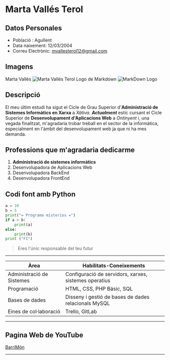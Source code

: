 <!-- 1.- Títol principal: El fitxer ha de començar amb un títol que siga el teu nom complet. -->
# Marta Vallés Terol

<!-- 2.- Informació bàsica: Inclou una llista desordenada amb les dades següents, i altres dades que cregues interessants incloure:
    Població: Escriu la ciutat o població on vius.
    Data de naixement: Indica la teua data de naixement. -->
## Datos Personales
* Població : Agullent
* Data naixement: 12/03/2004
* Correu Electrònic: [mvallesterol12@gmail.com](mailto:mvallesterol12@gmail.com)

<!-- 3.- Insereix una imatge (pot ser teua o qualsevol altra imatge que tries d'internet). -->
## Imagens
Marta Vallés
![Marta Vallés Terol](marta.jpg)
Logo de Markdown
![MarkDown Logo]([https://plugins.jetbrains.com/files/18897/166369/icon/pluginIcon.png](https://www.google.com/images/branding/googlelogo/2x/googlelogo_light_color_272x92dp.png))

<!-- 4.- Inclou una descripció personal on combines negreta i cursiva per a ressaltar alguns detalls que cregues que són importants (en esta part, inclou quins estudis has cursat préviament i qué t'agradaria fer quan acabes en el cicle). -->
## Descripció
El meu últim estudi ha sigut el Cicle de Grau Superior d'**Administració de Sistemes Informàtics en Xarxa** a *Xàtiva*. ***Actualment*** estic cursant el Cicle Superior de __Desenvolupament d'Aplicacions Web__ a _Ontinyent_ i, una vegada finalitzat, m'agradaria trobar treball en el sector de la informàtica, especialment en l'àmbit del desenvolupament web ja que ni ha mes demanda.

<!-- 5. Fes una llista ordenada amb les profesions que t'agradaria dedicar-te, sent 1 la més prioritària -->
## Professions que m'agradaria dedicarme
1. **Administració de sistemes informàtics**
2. Desenvolupadora de Aplicacions Web
3. Desenvolupadora BackEnd
4. Desenvolupadora FrontEnd

<!-- 6.- Afig un bloc de codi amb qualsevol llenguatge que t'agrade o en el qual estigues treballant actualment -->
## Codi font amb Python
```python
a = 10
b = 5
print("= Programa misterios =")
if a > b:
    print(a)
else:
    print(b)
print ("FI")
```
<!-- 7.- Insereix una cita d'alguna frase que t'inspire o que consideres important. -->

> Eres l'únic responsable del teu futur
---
<!-- 8.- Crea una taula amb les teues habilitats o coneixements en diferents àrees. -->

|Àrea                       |Habilitats-Coneixements                               |
|---------------------------|------------------------------------------------------|
|Administració de Sistemes  |Configuració de servidors, xarxes, sistemes operatius |
|Programació                | HTML, CSS, PHP Básic, SQL                            |
|Bases de dades             | Disseny i gestió de bases de dades relacionals MySQL |
|Eines de col·laboració     | Trello, GitLab                                       |
---
<!-- 9.- Afig un enllaç a una pàgina web que t'agrade, algun perfil en xarxes socials, repositori de git...
 -->
 ## Pagina Web de YouTube
[BarriMón](https://www.youtube.com/@Barrimon2)
 <!-- 10.- Separa les distintes seccions amb separadors -->
 ---
